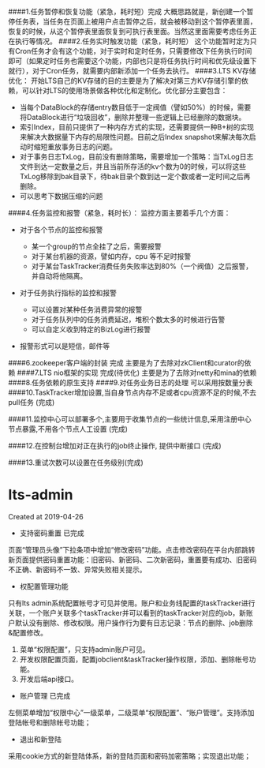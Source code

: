 ####1.任务暂停和恢复功能（紧急，耗时短）完成
大概思路就是，新创建一个暂停任务表，当任务在页面上被用户点击暂停之后，就会被移动到这个暂停表里面，恢复的时候，从这个暂停表里面恢复到可执行表里面。当然这里面需要考虑任务正在执行等情况。
####2.任务实时触发功能（紧急，耗时短）
这个功能暂时定为只有Cron任务才会有这个功能，对于实时和定时任务，只需要修改下任务执行时间即可（如果定时任务也需要这个功能，内部也只是将任务执行时间和优先级设置下就行），对于Cron任务，就需要内部新添加一个任务去执行。
####3.LTS KV存储优化：
开始LTS自己的KV存储的目的主要是为了解决对第三方KV存储引擎的依赖，可以针对LTS的使用场景做各种优化和定制化。优化部分主要包含：

* 当每个DataBlock的存储entry数目低于一定阀值（譬如50%）的时候，需要将DataBlock进行“垃圾回收”，删除并整理一些逻辑上已经删除的数据块。
* 索引Index，目前只提供了一种内存方式的实现，还需要提供一种B+树的实现来解决大数据量下内存的局限性问题。目前之后Index snapshot来解决每次启动时缩短重放事务日志的问题。
* 对于事务日志TxLog，目前没有删除策略，需要增加一个策略：当TxLog日志文件到达一定数量之后，并且当前所存活的kv个数为0的时候，可以将这些TxLog移除到bak目录下，待bak目录个数到达一定个数或者一定时间之后再删除。
* 可以思考下数据压缩的问题

####4.任务监控和报警（紧急，耗时长）：
监控方面主要着手几个方面：

* 对于各个节点的监控和报警
	* 某一个group的节点全挂了之后，需要报警
	* 对于某台机器的资源，譬如内存，cpu 等不足时报警
	* 对于某台TaskTracker消费任务失败率达到80%（一个阀值）之后报警，并自动将他隔离。

* 对于任务执行指标的监控和报警
	* 可以设置对某种任务消费异常的报警
	* 对于任务队列中的任务消费延迟，堆积个数太多的时候进行告警
	* 可以自定义收到特定的BizLog进行报警
* 报警形式可以是短信，邮件等

####6.zookeeper客户端的封装 完成
主要是为了去除对zkClient和curator的依赖
####7.LTS nio框架的实现 完成(待优化)
主要是为了去除对netty和mina的依赖
####8.任务依赖的原生支持
####9.对任务业务日志的处理
可以采用按数量分表
####10.TaskTracker增加设置,当自身节点内存不足或者cpu资源不足的时候,不去pull任务 (完成)

####11.监控中心可以部署多个,主要用于收集节点的一些统计信息,采用注册中心节点暴露,不用各个节点人工设置 (完成)

####12.在控制台增加对正在执行的job终止操作, 提供中断接口 (完成)

####13.重试次数可以设置在任务级别(完成)



# lts-admin
Created at 2019-04-26

- 支持密码重置   已完成

页面“管理员头像”下拉条项中增加“修改密码”功能。点击修改密码在平台内部跳转新页面提供密码重置功能：旧密码、新密码、二次新密码，重置要有成功、旧密码不正确、新密码不一致、异常失败相关提示。

- 权配置管理功能

只有lts admin系统配置帐号才可见并使用。账户和业务线配置的taskTracker进行关联，一个账户关联多个taskTracker并可以看到的taskTracker对应的job，新账户默认没有删除、修改权限。用户操作行为要有日志记录：节点的删除、job删除&配置修改。

1. 菜单“权限配置”，只支持admin账户可见。
2. 开发权限配置页面，配置jobclient&taskTracker操作权限，添加、删除帐号功能。
3. 开发后端api接口。

- 账户管理   已完成

左侧菜单增加“权限中心”一级菜单，二级菜单“权限配置”、“账户管理”。支持添加登陆帐号和删除帐号功能；

- 退出和新登陆

采用cookie方式的新登陆体系，新的登陆页面和密码加密策略；实现退出功能；